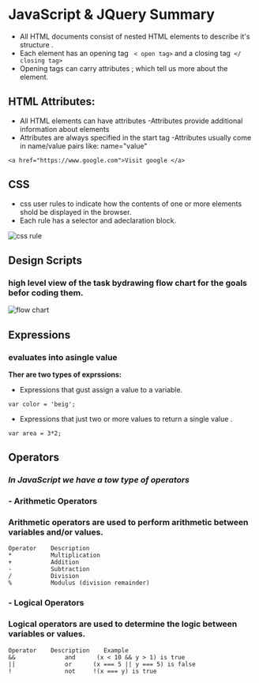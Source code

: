 # JavaScript & JQuery Summary

- All HTML documents consist of nested HTML elements to describe it's structure .
- Each element has an opening tag ``` < open tag>``` and a closing tag``` </ closing tag>```
- Opening tags can carry attributes ; which tell us more about the element.
## **HTML Attributes:**
- All HTML elements can have attributes
-Attributes provide additional information about elements
- Attributes are always specified in the start tag
-Attributes usually come in name/value pairs like: name="value"

```
<a href="https://www.google.com">Visit google </a>
```
## **CSS**
- css user rules to indicate how the contents of one or more elements shold be displayed in the browser.
- Each rule has a selector and adeclaration block.

![css rule](https://puzzleweb.ru/en/images/css/1_1.png)

## **Design Scripts**
### high level view of the task bydrawing flow chart for the goals befor coding them.
![flow chart](https://fbwebhookbotsem.herokuapp.com/images/b5-diagram.png)

## **Expressions**
### evaluates into asingle value
**Ther are two types of exprssions:**

- Expressions that gust assign a value to a variable.
```
var color = 'beig';
```


- Expressions that just two or more values to return a single value .
```
var area = 3*2;
```








## **Operators**
### ***In JavaScript we have a tow type of operators***

### -  **Arithmetic Operators**

### Arithmetic operators are used to perform arithmetic between variables and/or values.

``` 
Operator	Description
*	        Multiplication
+	        Addition
-	        Subtraction
/	        Division
%	        Modulus (division remainder)
```

### - **Logical Operators**
### Logical operators are used to determine the logic between variables or values.


```
Operator	Description	   Example
&&          	and	     (x < 10 && y > 1) is true
||             	or  	(x === 5 || y === 5) is false
!           	not	    !(x === y) is true
```